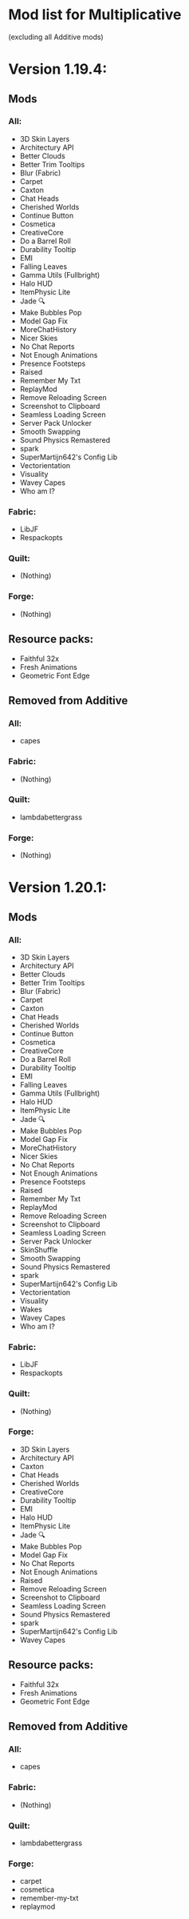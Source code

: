 # Mod list for Multiplicative

(excluding all Additive mods)


# Version 1.19.4:

## Mods

### All:
- 3D Skin Layers
- Architectury API
- Better Clouds
- Better Trim Tooltips
- Blur (Fabric)
- Carpet
- Caxton
- Chat Heads
- Cherished Worlds
- Continue Button
- Cosmetica
- CreativeCore
- Do a Barrel Roll
- Durability Tooltip
- EMI
- Falling Leaves
- Gamma Utils (Fullbright)
- Halo HUD
- ItemPhysic Lite
- Jade 🔍
- Make Bubbles Pop
- Model Gap Fix
- MoreChatHistory
- Nicer Skies
- No Chat Reports
- Not Enough Animations
- Presence Footsteps
- Raised
- Remember My Txt
- ReplayMod
- Remove Reloading Screen
- Screenshot to Clipboard
- Seamless Loading Screen 
- Server Pack Unlocker
- Smooth Swapping
- Sound Physics Remastered
- spark
- SuperMartijn642's Config Lib
- Vectorientation
- Visuality
- Wavey Capes
- Who am I?

### Fabric:
- LibJF
- Respackopts

### Quilt:
- (Nothing)

### Forge:
- (Nothing)

## Resource packs:
- Faithful 32x
- Fresh Animations
- Geometric Font Edge

## Removed from Additive

### All:
- capes

### Fabric:
- (Nothing)

### Quilt:
- lambdabettergrass

### Forge:
- (Nothing)


# Version 1.20.1:

## Mods

### All:
- 3D Skin Layers
- Architectury API
- Better Clouds
- Better Trim Tooltips
- Blur (Fabric)
- Carpet
- Caxton
- Chat Heads
- Cherished Worlds
- Continue Button
- Cosmetica
- CreativeCore
- Do a Barrel Roll
- Durability Tooltip
- EMI
- Falling Leaves
- Gamma Utils (Fullbright)
- Halo HUD
- ItemPhysic Lite
- Jade 🔍
- Make Bubbles Pop
- Model Gap Fix
- MoreChatHistory
- Nicer Skies
- No Chat Reports
- Not Enough Animations
- Presence Footsteps
- Raised
- Remember My Txt
- ReplayMod
- Remove Reloading Screen
- Screenshot to Clipboard
- Seamless Loading Screen 
- Server Pack Unlocker
- SkinShuffle
- Smooth Swapping
- Sound Physics Remastered
- spark
- SuperMartijn642's Config Lib
- Vectorientation
- Visuality
- Wakes
- Wavey Capes
- Who am I?

### Fabric:
- LibJF
- Respackopts

### Quilt:
- (Nothing)

### Forge:
- 3D Skin Layers
- Architectury API
- Caxton
- Chat Heads
- Cherished Worlds
- CreativeCore
- Durability Tooltip
- EMI
- Halo HUD
- ItemPhysic Lite
- Jade 🔍
- Make Bubbles Pop
- Model Gap Fix
- No Chat Reports
- Not Enough Animations
- Raised
- Remove Reloading Screen
- Screenshot to Clipboard
- Seamless Loading Screen 
- Sound Physics Remastered
- spark
- SuperMartijn642's Config Lib
- Wavey Capes

## Resource packs:
- Faithful 32x
- Fresh Animations
- Geometric Font Edge

## Removed from Additive

### All:
- capes

### Fabric:
- (Nothing)

### Quilt:
- lambdabettergrass

### Forge:
- carpet
- cosmetica
- remember-my-txt
- replaymod
